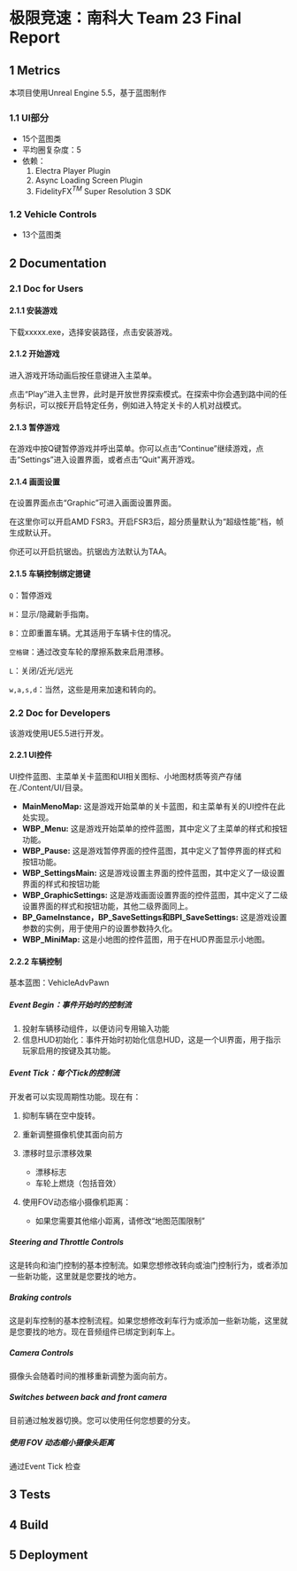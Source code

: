 # 极限竞速：南科大 Team 23 Final Report

## 1 Metrics

本项目使用Unreal Engine 5.5，基于蓝图制作

### 1.1 UI部分

- 15个蓝图类
- 平均圈复杂度：5
- 依赖：
  1. Electra Player Plugin
  2. Async Loading Screen Plugin
  3. FidelityFX$^{TM}$ Super Resolution 3 SDK

### 1.2 Vehicle Controls

- 13个蓝图类

## 2 Documentation

### 2.1 Doc for Users

#### 2.1.1 安装游戏

下载xxxxx.exe，选择安装路径，点击安装游戏。

#### 2.1.2 开始游戏

进入游戏开场动画后按任意键进入主菜单。

点击“Play”进入主世界，此时是开放世界探索模式。在探索中你会遇到路中间的任务标识，可以按E开启特定任务，例如进入特定关卡的人机对战模式。

#### 2.1.3 暂停游戏

在游戏中按Q键暂停游戏并呼出菜单。你可以点击“Continue”继续游戏，点击“Settings”进入设置界面，或者点击“Quit"离开游戏。

#### 2.1.4 画面设置

在设置界面点击“Graphic”可进入画面设置界面。

在这里你可以开启AMD FSR3。开启FSR3后，超分质量默认为“超级性能”档，帧生成默认开。

你还可以开启抗锯齿。抗锯齿方法默认为TAA。

#### 2.1.5 车辆控制绑定摁键

`Q`：暂停游戏

`H`：显示/隐藏新手指南。

`B`：立即重置车辆。尤其适用于车辆卡住的情况。

`空格键`：通过改变车轮的摩擦系数来启用漂移。

`L`：关闭/近光/远光

`w,a,s,d`：当然，这些是用来加速和转向的。

### 2.2 Doc for Developers

该游戏使用UE5.5进行开发。

#### 2.2.1 UI控件

UI控件蓝图、主菜单关卡蓝图和UI相关图标、小地图材质等资产存储在./Content/UI/目录。

- **MainMenoMap:** 这是游戏开始菜单的关卡蓝图，和主菜单有关的UI控件在此处实现。
- **WBP_Menu:** 这是游戏开始菜单的控件蓝图，其中定义了主菜单的样式和按钮功能。
- **WBP_Pause:** 这是游戏暂停界面的控件蓝图，其中定义了暂停界面的样式和按钮功能。
- **WBP_SettingsMain:** 这是游戏设置主界面的控件蓝图，其中定义了一级设置界面的样式和按钮功能
- **WBP_GraphicSettings:** 这是游戏画面设置界面的控件蓝图，其中定义了二级设置界面的样式和按钮功能，其他二级界面同上。
- **BP_GameInstance，BP_SaveSettings和BPI_SaveSettings:** 这是游戏设置参数的实例，用于使用户的设置参数持久化。
- **WBP_MiniMap:** 这是小地图的控件蓝图，用于在HUD界面显示小地图。

#### 2.2.2 车辆控制

基本蓝图：VehicleAdvPawn

##### Event Begin：事件开始时的控制流

1. 投射车辆移动组件，以便访问专用输入功能
2. 信息HUD初始化：事件开始时初始化信息HUD，这是一个UI界面，用于指示玩家启用的按键及其功能。

##### Event Tick：每个Tick的控制流

开发者可以实现周期性功能。现在有：

1. 抑制车辆在空中旋转。
2. 重新调整摄像机使其面向前方
3. 漂移时显示漂移效果

   - 漂移标志
   - 车轮上燃烧（包括音效）
4. 使用FOV动态缩小摄像机距离：

   - 如果您需要其他缩小距离，请修改“地图范围限制”

##### Steering and Throttle Controls

这是转向和油门控制的基本控制流。如果您想修改转向或油门控制行为，或者添加一些新功能，这里就是您要找的地方。

##### Braking controls

这是刹车控制的基本控制流程。如果您想修改刹车行为或添加一些新功能，这里就是您要找的地方。现在音频组件已绑定到刹车上。

##### Camera Controls

摄像头会随着时间的推移重新调整为面向前方。

##### Switches between back and front camera

目前通过触发器切换。您可以使用任何您想要的分支。

##### 使用 FOV 动态缩小摄像头距离

通过Event Tick 检查

## 3 Tests

## 4 Build

## 5 Deployment
